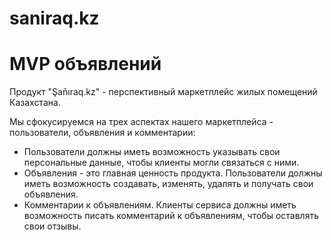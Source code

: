 # saniraq.kz
# MVP объявлений

Продукт "Şañıraq.kz" - перспективный маркетплейс жилых помещений Казахстана.

Мы сфокусируемся на трех аспектах нашего маркетплейса - пользователи, объявления и комментарии:

- Пользователи должны иметь возможность указывать свои персональные данные, чтобы клиенты могли связаться с ними.
- Объявления - это главная ценность продукта. Пользователи должны
иметь возможность создавать, изменять, удалять и получать свои
объявления.
- Комментарии к объявлениям. Клиенты сервиса должны иметь возможность писать комментарий к объявлениям, чтобы оставлять свои отзывы.